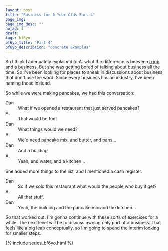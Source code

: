 ```yaml
---
layout: post
title: "Business for 6 Year Olds Part 4"
page_img: 
page_img_desc: ""
no_ad: 1
draft: 
tags: bf6yo
bf6yo_title: "Part 4"
bf6yo_description: "concrete examples"
---
```


So I think I adequately explained to A. what the difference is between <a href="/2016/12/06/business-for-6-year-olds-part-3.html">a job and a business</a>. But she was getting bored of talking about business all the time. So I've been looking for places to sneak in discussions about business that don't use the word. Since every business has an industry, I've been naming those instead.

So while we were making pancakes, we had this conversation:

<dt>Dan</dt>
<dd>What if we opened a restaurant that just served pancakes?</dd>

<dt>A.</dt>
<dd>That would be fun!</dd>

<dt>Dan</dt>
<dd>What things would we need?</dd>

<dt>A.</dt>
<dd>We'd need pancake mix, and butter, and pans...</dd>

<dt>Dan</dt>
<dd>And a building</dd>

<dt>A.</dt>
<dd>Yeah, and water, and a kitchen...</dd>

She added more things to the list, and I mentioned a cash register.

<dt>Dan</dt>
<dd>So if we sold this restaurant what would the people who buy it get?</dd>

<dt>A.</dt>
<dd>All that stuff.</dd>

<dt>Dan</dt>
<dd>Yeah, the building and the pancake mix and the kitchen...</dd>

So that worked out. I'm gonna continue with these sorts of exercises for a while. The next level will be to discuss owning only part of a business. That feels like a big leap conceptually, so I'm going to spend the interim looking for smaller steps.

{% include series_bf6yo.html %}
